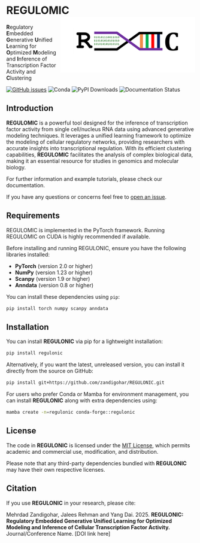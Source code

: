 # REGULOMIC<img src="assets/tool_logo.png" align="right" width="360" class="no-scaled-link" />
**R**egulatory **E**mbedded **G**enerative **U**nified **L**earning for **O**ptimized **M**odeling and **I**nference of Transcription Factor Activity and **C**lustering


[![GitHub issues](https://img.shields.io/github/issues/zandigohar/REGULOMIC)](https://github.com/zandigohar/REGULOMIC/issues)
![Conda](https://img.shields.io/conda/dn/conda-forge/REGULOMIC)
![PyPI Downloads](https://img.shields.io/pypi/dm/REGULOMIC)
![Documentation Status](https://readthedocs.org/projects/REGULOMIC/badge/?version=latest)

## Introduction
**REGULOMIC** is a powerful tool designed for the inference of transcription factor activity from single cell/nucleus RNA data using advanced generative modeling techniques. It leverages a unified learning framework to optimize the modeling of cellular regulatory networks, providing researchers with accurate insights into transcriptional regulation. With its efficient clustering capabilities, **REGULOMIC** facilitates the analysis of complex biological data, making it an essential resource for studies in genomics and molecular biology.

For further information and example tutorials, please check our documentation.

If you have any questions or concerns feel free to [open an issue](https://github.com/zandigohar/REGULOMIC/issues).

## Requirements
REGULOMIC is implemented in the PyTorch framework. Running REGULOMIC on CUDA is highly recommended if available.

Before installing and running REGULONIC, ensure you have the following libraries installed:

- **PyTorch** (version 2.0 or higher)
- **NumPy** (version 1.23 or higher)
- **Scanpy** (version 1.9 or higher)
- **Anndata** (version 0.8 or higher)

You can install these dependencies using `pip`:

```bash
pip install torch numpy scanpy anndata
```

## Installation

You can install **REGULONIC** via pip for a lightweight installation:

```bash
pip install regulonic
```

Alternatively, if you want the latest, unreleased version, you can install it directly from the source on GitHub:

```bash
pip install git+https://github.com/zandigohar/REGULONIC.git
```

For users who prefer Conda or Mamba for environment management, you can install **REGULONIC** along with extra dependencies using:

```bash
mamba create -n=regulonic conda-forge::regulonic
```

## License

The code in **REGULONIC** is licensed under the [MIT License](https://opensource.org/licenses/MIT), which permits academic and commercial use, modification, and distribution. 

Please note that any third-party dependencies bundled with **REGULONIC** may have their own respective licenses.

## Citation

If you use **REGULONIC** in your research, please cite:

Mehrdad Zandigohar, Jalees Rehman and Yang Dai. 2025. **REGULONIC: Regulatory Embedded Generative Unified Learning for Optimized Modeling and Inference of Cellular Transcription Factor Activity.** Journal/Conference Name. [DOI link here]

